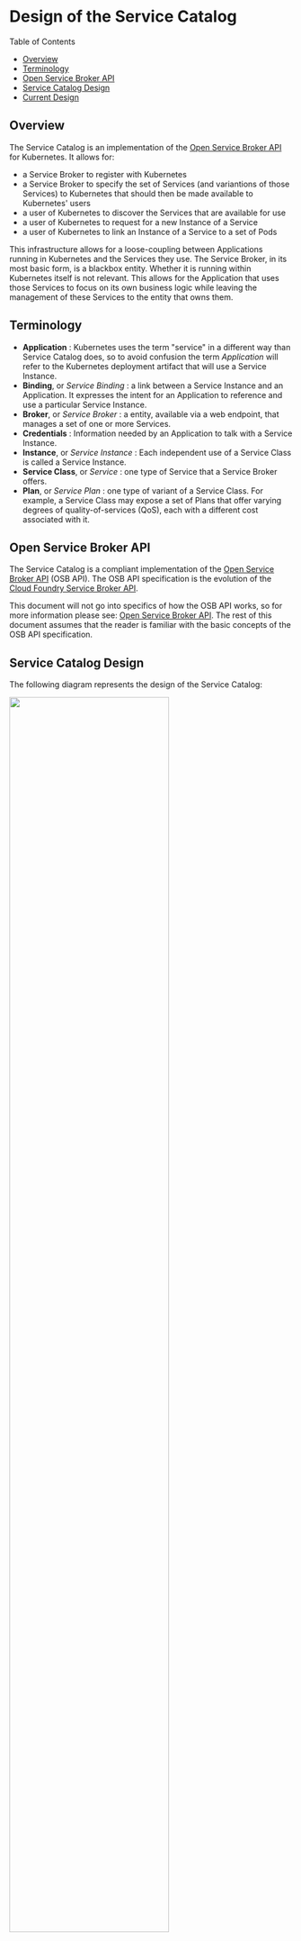 # Design of the Service Catalog

Table of Contents
- [Overview](#overview)
- [Terminology](#terminology)
- [Open Service Broker API](#open-service-broker-api)
- [Service Catalog Design](#service-catalog-design)
- [Current Design](#current-design)

## Overview

The Service Catalog is an implementation of the
[Open Service Broker API](https://github.com/openservicebrokerapi) for
Kubernetes. It allows for:
- a Service Broker to register with Kubernetes
- a Service Broker to specify the set of Services (and variantions of those
  Services) to Kubernetes that should then be made available to Kubernetes'
  users
- a user of Kubernetes to discover the Services that are available for use
- a user of Kubernetes to request for a new Instance of a Service
- a user of Kubernetes to link an Instance of a Service to a set of Pods

This infrastructure allows for a loose-coupling between Applications
running in Kubernetes and the Services they use.
The Service Broker, in its most basic form, is a blackbox entity. Whether
it is running within Kubernetes itself is not relevant. This allows for
the Application that uses those Services to focus on its own business logic
while leaving the management of these Services to the entity that owns
them.

## Terminology

- **Application** : Kubernetes uses the term "service" in a different way
  than Service Catalog does, so to avoid confusion the term *Application*
  will refer to the Kubernetes deployment artifact that will use a Service
  Instance.
- **Binding**, or *Service Binding* : a link between a Service Instance
  and an Application. It expresses the intent for an Application to
  reference and use a particular Service Instance.
- **Broker**, or *Service Broker* : a entity, available via a web endpoint,
  that manages a set of one or more Services.
- **Credentials** : Information needed by an Application to talk with a
  Service Instance.
- **Instance**, or *Service Instance* : Each independent use of a Service
  Class is called a Service Instance.
- **Service Class**, or *Service* : one type of Service that a Service Broker
  offers.
- **Plan**, or *Service Plan* : one type of variant of a Service Class. For
  example, a Service Class may expose a set of Plans that offer
  varying degrees of quality-of-services (QoS), each with a different
  cost associated with it.

## Open Service Broker API

The Service Catalog is a compliant implementation of the
[Open Service Broker API](https://github.com/openservicebrokerapi/servicebroker/blob/master/spec.md) (OSB API). The OSB API specification is the evolution of
the [Cloud Foundry Service Broker API](https://docs.cloudfoundry.org/services/api.html).

This document will not go into specifics of how the OSB API works, so for
more information please see:
[Open Service Broker API](https://github.com/openservicebrokerapi/servicebroker).
The rest of this document assumes that the reader is familiar with the
basic concepts of the OSB API specification.

## Service Catalog Design

The following diagram represents the design of the Service Catalog:

<img src="images/desired.png" width="75%" height="75%">

Note that the current state of the project does not full support everything
as described in this design yet, but it is useful to start with our goals
and then point out the places (via a **[DIFF]** marker) where our current
state of the project differs.

At the core of the Service Catalog, as with the Kubernetes core, is an
API Server and a Controller. The API Server is an HTTP(s) RESTful front-end for
a storage component. Users of the system, as well as other components of
the system, interact with the API server to perform CRUD type of operations
on the Service Catalog's resource model. As with Kubernetes itself, the
`kubectl` command line tool can be used to interact with the Service Catalog
resource model.

The storage component behind the Service Catalog's API Server can either be
[etcd](https://github.com/coreos/etcd) or
[Third Party Resources](https://kubernetes.io/docs/user-guide/thirdpartyresources/) (TPRs).
The `rest.storage` interface abstracts the specific persistent storage
facility being used.
When etcd is used, the instance(s) of etcd will be distinct from the etcd
instances of the Kubernetes core - meaning, the Service Catalog will have its
own persistent storage that is separate from the Kubernetes core.
When TPRs are used, those resources will be stored in the Kubernetes core
and therefore a separate persistent storage (from Kubernetes) is not needed.

**[DIFF]** *As of now the API Server can only use etcd as its persistent
storage. The plan is to add support for TPRs to the `rest.storage` interface
of the API Server in the near future.*

The Service Catalog resource model is defined within a file called
`pkg/apis/servicecatalog/types.go` and the initial (current) version
of the model is in `pkg/apis/servicecatalog/v1alpha1/`.  As of now there is
only one version of the model but over time additional versions will be
created and each will have its own sub-directory under
`pkg/apis/servicecatalog/`.

**TODO** add a brief discussion of how resources are created and we'll
use the Status section to know when its fully realized.  Instead of the
"claim" model that is used by other parts of Kube.

The Controller is the brains of the Service Catalog. It monitors the
resource model (via watches on the API server), and takes the appropriate
actions based on the changes it detects.

To understand the Service Catalog resource model, it is best to walk through
a typical workflow:

### Registering a Service Broker

**TODO** Talk about namespaces - Brokers, ServiceClasses are not in a ns.
But Instances, Bindings, Secrets and ConfigMaps are. However, instances
can be in different NS's than the rest (which must all be in the same).

Before a Service can be used by an Application it must first be registered
with the Kubernetes platform. Since Services are managed by Service Brokers
we must first register the Service Broker by creating an instance of a
`Broker`:

    kubectl create -f broker.yaml

where `broker.yaml` might look like:

    apiVersion: servicecatalog.k8s.io/v1alpha1
    kind: Broker
    metadata:
      name: BestDataBase
    spec:
      url: http://bestdatabase.com

**TODO** beef-up theses sample resource snippets

After a `Broker` resource is created the Service Catalog Controller will
receive an event indicating its addition to the datastore. The Controller
will then query the Service Broker (at the `url` specified) for the list
of available Services. Each Service will then have a corresponding
`ServiceClass` resource created:

    apiVersion: servicecatalog.k8s.io/v1alpha1
    kind: ServiceClass
    metadata:
      name: smallDB
      brokerName: BestDataBase
      plans...

Notice that each Service can have one or more Plans associated with it.

**TODO** Anything special about the CF flows we need to discuss?

Users can then query for the list of available Services:

    kubectl get services

### Creating a Service Instance

Before a Service can be used, a new Instance of it must be created. This is
done by creating a new `Instance` resource:

    kubectl create -f instance.yaml

where `instance.yaml` might look like:

    apiVersion: servicecatalog.k8s.io/v1alpha1
    kind: Instance
    metadata:
      name: johnsDB
    spec:
      serviceClassName: smallDB

Within the `Instance` resource is the specified Plan to be used. This allows
for the user of the Service to indicate which variant of the Service they
want - perhaps based on QoS type of variants.

**TODO** Discuss the parameters that can be passed in

Once an `Instance` resource is created, the Controller talks with the
specified Service Broker to create a new Instance of the desired Service.

There are two modes for provisioning:
[synchronous and asynchronous](https://github.com/openservicebrokerapi/servicebroker/blob/master/spec.md#synchronous-and-asynchronous-operations)

For synchronous operations, a request is made to the Service Broker and upon
successful completion of the request (200 OK), Service Instance can now be used by
Application.

Some brokers support
[asynchronous](https://github.com/openservicebrokerapi/servicebroker/blob/master/spec.md#asynchronous-operations)
flows. When a Controller makes a request to Service Broker to
create/update/deprovision a Service Instance, the Service Broker responds with
202 ACCEPTED, and will provide endpoint at
GET /v2/service_instances/<service_instance_id>/last_operation
where the Controller can poll the status of the request.

Service Broker may return a last_operation field that then should be sent
for each last_operation request. Controller will poll while the state of
the poll request is 'in_progress'. Controller can also implement a max
timeout that it will poll before considering the provision failed and will
stop polling and mark the provisioning as failed.

While a Service Instance has an asynchronous operation in progress, controller
must ensure that there no other operations (provision,deprovision,update,bind,unbind).

**TODO** test to see if we have checks to block people from using an Instance
before its fully realized. We shouldn't let the SB be the one to detect this.

### Using a Service Instance

Before a Service Instance can be used it must be "bound" to an Application.
This means that a link, or usage intent, between an Application and the
Service Instance must be established. This is done by creating a new
`Binding` resource:

    kubectl create -f binding.yaml

where `instance.yaml` might look like:

    apiVersion: servicecatalog.k8s.io/v1alpha1
    kind: Binding
    metadata:
      name: johnsBinding
    spec:
      secretName: johnSecret
      ...Pod selector labels...

The Controller, upon being notified of the new `Binding` resource, will
then talk to the Service Broker to create a new Binding for the specified
Service Instance.

Within the Binding object that is returned from the Service Broker are
a set of Credentials. These Credentials contain all of the information
needed for the application to talk with the Service Instance. For example,
it might include things such as:
- coordinates (URL) of the Service Instance
- user-id and password to access the Service Instance

The OSB API specification does not mandate what properties might appear
in the Credentials, so the Application is required to understand the
specified data returned and how to use it properly. This is typically done
by reading the documentation of the Service.

The Credentials will not be stored in the Service Catalog's datastore.
Rather, they will be stored in the Kubenetes core as Secrets and a reference
to the Secret will be saved within the `Binding` resource. If the
Binding `Spec.SecretName` is not specified then the Controller will
use the Binding `Name` property as the name of the Secret.

Bindings are not required to be in the same Kubenetes Namespace
as the Service Instance. This allows for sharing of Service Instances
across Applications and Namespaces.

In addition to the Secret, the Controller will also create a Pod Injection
Policy (PIP) resource in the Kubernetes core. See the
[PIP Proposal](https://github.com/kubernetes/community/pull/254) for more
information, but in short, the PIP defines how to modify the specification
of a Pod during its creation to include additional volumes and environment
variables.
In particular, Service Catalog will use PIPs to allow the Application
owner to indicate how the Secret should be made available to its Pods. For
example, they may define a PIP to indicate that the Secret should be mounted
into its Pods. Or perhaps the Secret's names/values should be exposed as
environment variables.

PIPs will use label selectors to indicate which Pods will be modified.
For example:

    kind: PodInjectionPolicy
    apiVersion: extensions/v1alpha1
    metadata:
      name: allow-database
      namespace: myns
    spec:
      selector:
        matchLabels:
          role: frontend
      env:
        - name: DB_PORT
          value: 6379

defines a PIP that will add an environment variable called `DB_PORT` with
a value of `6379` to all Pods that have a label of `role` with a value
of `frontend`.

Eventually, the OSB API specification will hopefully have additional metadata
about the Credentials to indicate which fields are considered "secret" and
which are not. When that support is available expect the non-secret Credential
information to be placed into a ConfigMap instead of a Secret.

Once the Secret is made available to the Application's Pods, it is then up
to the Application code to use that information to talk to the Service
Instance.

### Deleting Service Instances

As with all resources in Kubernetes, you can delete any of the Service
Catalog resource by doing an HTTP DELETE to the resource's URL. However,
it is important to note the you can not delete a Service Instance while
there are Bindings associated with it.  In other words, before a Service
Instance can be delete, you must first delete all of its Bindings.
Attempting to delete an Instance that still has a Binding will fail
and generate an error.

Deleting a Binding will also, automatically, delete any Secrets or ConfigMaps
that might be associated with it.

**TODO** what happens to the Pods using them?

## Current Design

The sections above describe the current plans and design for the Service
Catalog. However, there are certain pieces that are not in place yet and
so the code does not necessarily align with it. The current design actually
looks more like this:

<img src="images/current.png" width="75%" height="75%">

Below are the key aspects of the code that differ from the design above:

- The API Server can only use etcd as its persistent store.
- The API Server is not connected to the Controller, which means it's not
  actually used as part of the running system yet. Any resources created 
  by talking to the API Server will be stored but nothing beyond storing
  them will happen.
- Creating Third Party Resource versions of the Service Catalog resources
  in the Kubernetes core API Server is the current way the system works.
  The Controller will then talk to the Kubernetes core API Server
  and monitor the TPR version of the Service Catalog resources and take
  all appropriate actions.
